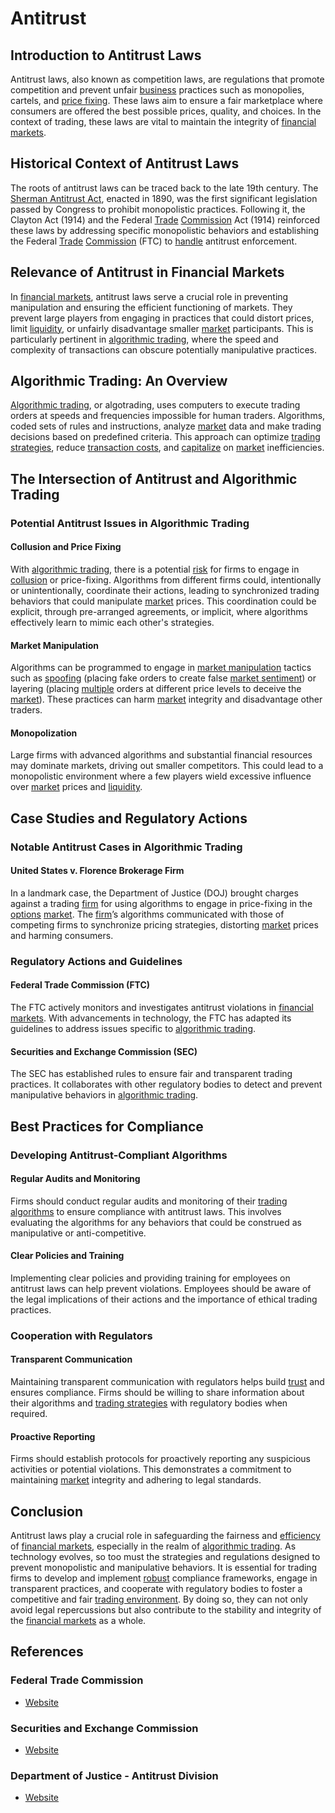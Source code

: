 # Antitrust

## Introduction to Antitrust Laws

Antitrust laws, also known as competition laws, are regulations that promote competition and prevent unfair [business](../b/business.md) practices such as monopolies, cartels, and [price fixing](../p/price_fixing.md). These laws aim to ensure a fair marketplace where consumers are offered the best possible prices, quality, and choices. In the context of trading, these laws are vital to maintain the integrity of [financial markets](../f/financial_market.md).

## Historical Context of Antitrust Laws

The roots of antitrust laws can be traced back to the late 19th century. The [Sherman Antitrust Act](../s/sherman_antitrust_act.md), enacted in 1890, was the first significant legislation passed by Congress to prohibit monopolistic practices. Following it, the Clayton Act (1914) and the Federal [Trade](../t/trade.md) [Commission](../c/commission.md) Act (1914) reinforced these laws by addressing specific monopolistic behaviors and establishing the Federal [Trade](../t/trade.md) [Commission](../c/commission.md) (FTC) to [handle](../h/handle.md) antitrust enforcement.

## Relevance of Antitrust in Financial Markets

In [financial markets](../f/financial_market.md), antitrust laws serve a crucial role in preventing manipulation and ensuring the efficient functioning of markets. They prevent large players from engaging in practices that could distort prices, limit [liquidity](../l/liquidity.md), or unfairly disadvantage smaller [market](../m/market.md) participants. This is particularly pertinent in [algorithmic trading](../a/accountability.md), where the speed and complexity of transactions can obscure potentially manipulative practices.

## Algorithmic Trading: An Overview

[Algorithmic trading](../a/accountability.md), or algotrading, uses computers to execute trading orders at speeds and frequencies impossible for human traders. Algorithms, coded sets of rules and instructions, analyze [market](../m/market.md) data and make trading decisions based on predefined criteria. This approach can optimize [trading strategies](../t/trading_strategies.md), reduce [transaction costs](../t/transaction_costs.md), and [capitalize](../c/capitalize.md) on [market](../m/market.md) inefficiencies.

## The Intersection of Antitrust and Algorithmic Trading

### Potential Antitrust Issues in Algorithmic Trading

#### Collusion and Price Fixing

With [algorithmic trading](../a/accountability.md), there is a potential [risk](../r/risk.md) for firms to engage in [collusion](../c/collusion.md) or price-fixing. Algorithms from different firms could, intentionally or unintentionally, coordinate their actions, leading to synchronized trading behaviors that could manipulate [market](../m/market.md) prices. This coordination could be explicit, through pre-arranged agreements, or implicit, where algorithms effectively learn to mimic each other's strategies.

#### Market Manipulation

Algorithms can be programmed to engage in [market manipulation](../m/market_manipulation.md) tactics such as [spoofing](../s/spoofing.md) (placing fake orders to create false [market sentiment](../m/market_sentiment.md)) or layering (placing [multiple](../m/multiple.md) orders at different price levels to deceive the [market](../m/market.md)). These practices can harm [market](../m/market.md) integrity and disadvantage other traders.

#### Monopolization

Large firms with advanced algorithms and substantial financial resources may dominate markets, driving out smaller competitors. This could lead to a monopolistic environment where a few players wield excessive influence over [market](../m/market.md) prices and [liquidity](../l/liquidity.md).

## Case Studies and Regulatory Actions

### Notable Antitrust Cases in Algorithmic Trading

#### United States v. Florence Brokerage Firm

In a landmark case, the Department of Justice (DOJ) brought charges against a trading [firm](../f/firm.md) for using algorithms to engage in price-fixing in the [options](../o/options.md) [market](../m/market.md). The [firm](../f/firm.md)’s algorithms communicated with those of competing firms to synchronize pricing strategies, distorting [market](../m/market.md) prices and harming consumers.

### Regulatory Actions and Guidelines

#### Federal Trade Commission (FTC)

The FTC actively monitors and investigates antitrust violations in [financial markets](../f/financial_market.md). With advancements in technology, the FTC has adapted its guidelines to address issues specific to [algorithmic trading](../a/accountability.md).

#### Securities and Exchange Commission (SEC)

The SEC has established rules to ensure fair and transparent trading practices. It collaborates with other regulatory bodies to detect and prevent manipulative behaviors in [algorithmic trading](../a/accountability.md).

## Best Practices for Compliance

### Developing Antitrust-Compliant Algorithms

#### Regular Audits and Monitoring

Firms should conduct regular audits and monitoring of their [trading algorithms](../t/trading_algorithms.md) to ensure compliance with antitrust laws. This involves evaluating the algorithms for any behaviors that could be construed as manipulative or anti-competitive.

#### Clear Policies and Training

Implementing clear policies and providing training for employees on antitrust laws can help prevent violations. Employees should be aware of the legal implications of their actions and the importance of ethical trading practices.

### Cooperation with Regulators

#### Transparent Communication

Maintaining transparent communication with regulators helps build [trust](../t/trust.md) and ensures compliance. Firms should be willing to share information about their algorithms and [trading strategies](../t/trading_strategies.md) with regulatory bodies when required.

#### Proactive Reporting

Firms should establish protocols for proactively reporting any suspicious activities or potential violations. This demonstrates a commitment to maintaining [market](../m/market.md) integrity and adhering to legal standards.

## Conclusion

Antitrust laws play a crucial role in safeguarding the fairness and [efficiency](../e/efficiency.md) of [financial markets](../f/financial_market.md), especially in the realm of [algorithmic trading](../a/accountability.md). As technology evolves, so too must the strategies and regulations designed to prevent monopolistic and manipulative behaviors. It is essential for trading firms to develop and implement [robust](../r/robust.md) compliance frameworks, engage in transparent practices, and cooperate with regulatory bodies to foster a competitive and fair [trading environment](../t/trading_environment.md). By doing so, they can not only avoid legal repercussions but also contribute to the stability and integrity of the [financial markets](../f/financial_market.md) as a whole.

## References

### Federal Trade Commission
- [Website](https://www.ftc.gov/)

### Securities and Exchange Commission
- [Website](https://www.sec.gov/)

### Department of Justice - Antitrust Division
- [Website](https://www.justice.gov/atr)